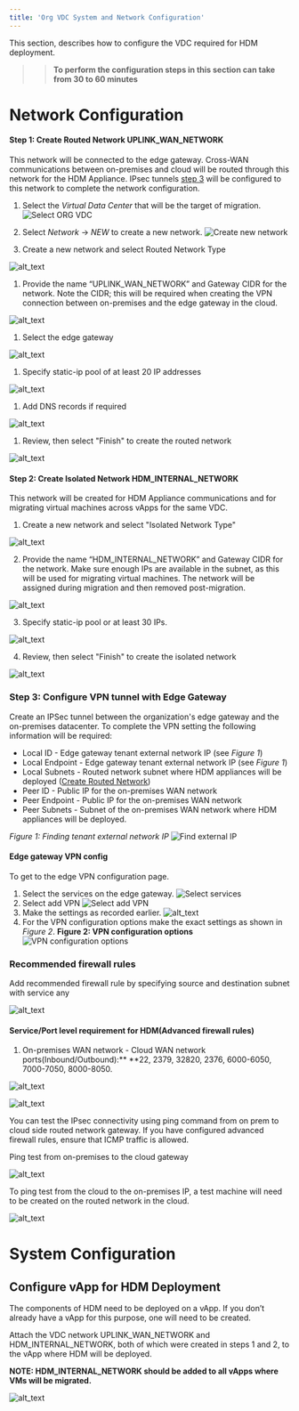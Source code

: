 ```yaml
---
title: 'Org VDC System and Network Configuration'
---
```


This section, describes how to configure the VDC required for HDM deployment.

>> **To perform the configuration steps in this section can take from 30 to 60 minutes**

# Network Configuration

#### <a name="create-routed-network"> Step 1: Create Routed Network UPLINK_WAN_NETWORK</a>

This network will be connected to the edge gateway. Cross-WAN communications between on-premises and cloud will be routed through this network for the HDM Appliance. IPsec tunnels [step 3](#configure-vpn-tunnel-edge) will be configured to this network to complete the network configuration.

1. Select the _Virtual Data Center_ that will be the target of migration.
![Select ORG VDC](images/select-vdc.png?classes=content-img "Select Org VDC")

1. Select _Network_ -> _NEW_ to create a new network.
![Create new network](images/create-new-network.png?classes=content-img "Create new network")
1. Create a new network and select Routed Network Type

![alt_text](images/image4.png?classes=content-img "image_tooltip")

1. Provide the name “UPLINK_WAN_NETWORK” and Gateway CIDR for the network. Note the CIDR; this will be required when creating the VPN connection between on-premises and the edge gateway in the cloud.

![alt_text](images/image3.png?classes=content-img "image_tooltip")

1. Select the edge gateway 

![alt_text](images/image1.png?classes=content-img "image_tooltip")

1. Specify static-ip pool of at least 20 IP addresses

![alt_text](images/image8.png?classes=content-img "image_tooltip")

1. Add DNS records if required

![alt_text](images/image12.png?classes=content-img "image_tooltip")

1. Review, then select "Finish" to create the routed network

![alt_text](images/image14.png?classes=content-img "image_tooltip")

#### <a name="create-isolated-network">Step 2: Create Isolated Network HDM_INTERNAL_NETWORK</a>
    
This network will be created for HDM Appliance communications and for migrating virtual machines across vApps for the same VDC.

1. Create a new network and select "Isolated Network Type"

![alt_text](images/image18.png "image_tooltip")

2. Provide the name “HDM_INTERNAL_NETWORK” and Gateway CIDR for the network. Make sure enough IPs are available in the subnet, as this will be used for migrating virtual machines. The network will be assigned during migration and then removed post-migration.

![alt_text](images/image6.png "image_tooltip")

3. Specify static-ip pool or at least 30 IPs.

![alt_text](images/image5.png "image_tooltip")

4. Review, then select "Finish" to create the isolated network

![alt_text](images/image9.png "image_tooltip")

### <a name="configure-vpn-tunnel-edge"> Step 3: Configure VPN tunnel with Edge Gateway </a>

Create an IPSec tunnel between the organization's edge gateway and the on-premises datacenter. To complete the VPN setting the following information will be required:

*   Local ID - Edge gateway tenant external network IP (see _Figure 1_)
*   Local Endpoint - Edge gateway tenant external network IP (see _Figure 1_)
*   Local Subnets - Routed network subnet where HDM appliances will be deployed ([Create Routed Network](#create-routed-network))
*   Peer ID - Public IP for the on-premises WAN network
*   Peer Endpoint - Public IP for the on-premises WAN network
*   Peer Subnets - Subnet of the on-premises WAN network where HDM appliances will be deployed.

_Figure 1: Finding tenant external network IP_
![Find external IP](images/external-ip.png?classes=content-img "Find external IP")
#### Edge gateway VPN config 
To get to the edge VPN configuration page.
1. Select the services on the edge gateway. 
![Select services](images/select-service.png?classes=content-img "select services")
1. Select add VPN
![Select add VPN](images/select-add-vpn.png?classes=content-img "select add vpn")
1. Make the settings as recorded earlier.
![alt_text](images/image15.png "image_tooltip")
1. For the VPN configuration options make the exact settings as shown in *Figure 2*.
__Figure 2: VPN configuration options__
![VPN configuration options](images/vpn-settings.png?classes=content-img "VPN config")

### Recommended firewall rules

Add recommended firewall rule by specifying source and destination subnet with service any

![alt_text](images/image2.png "image_tooltip")

#### Service/Port level requirement for HDM(Advanced firewall rules)

1. On-premises WAN network - Cloud WAN network ports(Inbound/Outbound):** **22, 2379, 32820, 2376, 6000-6050, 7000-7050, 8000-8050.

![alt_text](images/image10.png "image_tooltip")

![alt_text](images/image17.png "image_tooltip")

You can test the IPsec connectivity using ping command from on prem to cloud side routed network gateway. If you have configured advanced firewall rules, ensure that ICMP traffic is allowed.

Ping test from on-premises to the cloud gateway

![alt_text](images/image7.png "image_tooltip")

To ping test from the cloud to the on-premises IP, a test machine will need to be created on the routed network in the cloud.

![alt_text](images/image16.png "image_tooltip")

# System Configuration

## Configure vApp for HDM Deployment

The components of HDM need to be deployed on a vApp. If you don’t already have a vApp for this purpose, one will need to be created.

Attach the VDC network UPLINK_WAN_NETWORK and HDM_INTERNAL_NETWORK, both of which were created in steps 1 and 2, to the vApp where HDM will be deployed. 

**NOTE: HDM_INTERNAL_NETWORK should be added to all vApps where VMs will be migrated.**

![alt_text](images/image11.png "image_tooltip")
